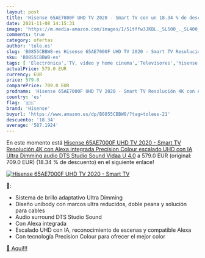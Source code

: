 ```yaml
---
layout: post
title: 'Hisense 65AE7000F UHD TV 2020 - Smart TV con un 18.34 % de descuento'
date: 2021-11-08 14:15:31
image: 'https://m.media-amazon.com/images/I/51tffw3JKBL._SL500_._SL400_.jpg'
comments: true
category: ofertas
author: 'tole.es'
slug: 'B0855CBBW8-es Hisense 65AE7000F UHD TV 2020 - Smart TV Resolución 4K con...'
sku: 'B0855CBBW8-es'
tags: [ 'Electrónica','TV, vídeo y home cinema','Televisores','hisense','smart','tv', ]
actualPrice: 579.0 EUR
currency: EUR
price: 579.0
comparePrice: 709.0 EUR
prodname: 'Hisense 65AE7000F UHD TV 2020 - Smart TV Resolución 4K con Alexa integrada  Precision Colour  escalado UHD con IA  Ultra Dimming  audio DTS Studio Sound  Vidaa U 4.0'
country: 'es'
flag: '🇪🇸'
brand: 'Hisense'
buyurl: 'https://www.amazon.es/dp/B0855CBBW8/?tag=tolees-21'
descuento: '18.34'
average: '587.1924'
---
```


En este momento está [Hisense 65AE7000F UHD TV 2020 - Smart TV Resolución 4K con Alexa integrada  Precision Colour  escalado UHD con IA  Ultra Dimming  audio DTS Studio Sound  Vidaa U 4.0](https://www.amazon.es/dp/B0855CBBW8/?tag=tolees-21) a 579.0 EUR (original: 709.0 EUR) (18.34 %  de descuento) en el siguiente enlace!

[![Hisense 65AE7000F UHD TV 2020 - Smart TV](https://m.media-amazon.com/images/I/51tffw3JKBL._SL500_._SL400_.jpg)](https://www.amazon.es/dp/B0855CBBW8/?tag=tolees-21)

🔎:

- Sistema de brillo adaptativo Ultra Dimming
- Diseño unibody con marcos ultra reducidos, doble peana y solución para cables
- Audio surround DTS Studio Sound
- Con Alexa integrada
- Escalado UHD con IA, reconocimiento de escenas y compatible Alexa
- Con tecnología Precision Colour para ofrecer el mejor color

[🛒 Aquí!!!](https://www.amazon.es/dp/B0855CBBW8/?tag=tolees-21)
